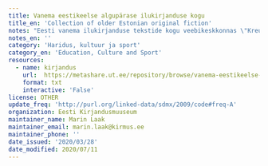```yaml
---
title: Vanema eestikeelse algupärase ilukirjanduse kogu
title_en: 'Collection of older Estonian original fiction'
notes: "Eesti vanema ilukirjanduse tekstide kogu veebikeskkonnas \"Kreutzwaldi sajand. Eesti kultuurilooline veeb.\" Kollektsioonis elektrooniliselt taasavaldatud raamatud põhinevad olulisemate Eesti autorite aastatel 1854-1944 ilmunud esmatrükkidel. Tekstid on esitatud keeleparandusteta, kuid tehniliselt redigeeritud. \"Kreutzwaldi sajand. Eesti kultuurilooline veeb\" esitab raamatud kolmes versioonis: 1) skaneeritud pildina originaalesmatrükist, 2) html-versioonina, mille leheküljed\r\nvastavad trükitud raamatu lehekülgedele, 3) allalaetava e-pubina.\r\nKui kontakteerute ressursi haldajatega, siis võite teadusotstarveteks kasutamiseks saada tekstikorpuse. See sisaldab valikut veebikeskkonnas saadaval olevatest raamatutest, mis on teisendatud tekstifailideks. Tekstifailidele on igaks juhuks lisatud ka originaalfailid. HTML-failidest teisendatud tekstifailid sisaldavad HTML-vormingust tingitud reavahetusi, mida algsetes tekstides ei olnud."
notes_en: ''
category: 'Haridus, kultuur ja sport'
category_en: 'Education, Culture and Sport'
resources:
  - name: kirjandus
    url:  https://metashare.ut.ee/repository/browse/vanema-eestikeelse-alguparase-ilukirjanduse-kogu/b1990c7c46d411e7a6e4005056b40024d7dd17a04b9848bd90f6b90b7d994481/
    format: txt
    interactive: 'False'
license: OTHER
update_freq: 'http://purl.org/linked-data/sdmx/2009/code#freq-A'
organization: Eesti Kirjandusmuuseum
maintainer_name: Marin Laak
maintainer_email: marin.laak@kirmus.ee
maintainer_phone: ''
date_issued: '2020/03/28'
date_modified: 2020/07/11
---
```


